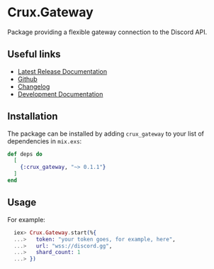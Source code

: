 # Crux.Gateway

Package providing a flexible gateway connection to the Discord API.

## Useful links

 - [Latest Release Documentation](https://hexdocs.pm/crux_gateway/)
 - [Github](https://github.com/SpaceEEC/crux_gateway/)
 - [Changelog](https://github.com/SpaceEEC/crux_gateway/releases/tag/0.1.1/)
 - [Development Documentation](https://crux.randomly.space/)

## Installation

The package can be installed by adding `crux_gateway` to your list of dependencies in `mix.exs`:

```elixir
def deps do
  [
    {:crux_gateway, "~> 0.1.1"}
  ]
end
```

## Usage

For example:

```elixir
  iex> Crux.Gateway.start(%{
  ...>   token: "your token goes, for example, here",
  ...>   url: "wss://discord.gg",
  ...>   shard_count: 1
  ...> })
```